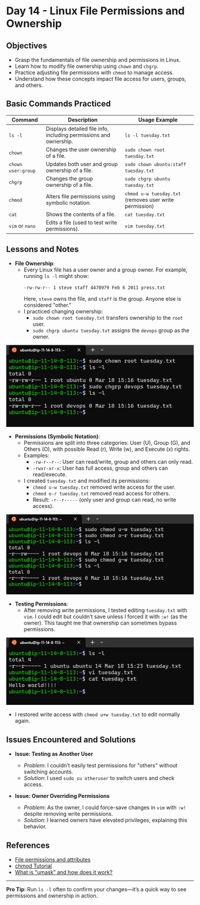 # Day 14 - Linux File Permissions and Ownership

## Objectives

- Grasp the fundamentals of file ownership and permissions in Linux.  
- Learn how to modify file ownership using `chown` and `chgrp`.  
- Practice adjusting file permissions with `chmod` to manage access.  
- Understand how these concepts impact file access for users, groups, and others.  

## Basic Commands Practiced

| Command            | Description                                           | Usage Example                                      |
|--------------------|-------------------------------------------------------|----------------------------------------------------|
| `ls -l`            | Displays detailed file info, including permissions and ownership. | `ls -l tuesday.txt` |
| `chown`            | Changes the user ownership of a file.                 | `sudo chown root tuesday.txt`                     |
| `chown user:group` | Updates both user and group ownership of a file.      | `sudo chown ubuntu:staff tuesday.txt`             |
| `chgrp`            | Changes the group ownership of a file.                | `sudo chgrp ubuntu tuesday.txt`                   |
| `chmod`            | Alters file permissions using symbolic notation.      | `chmod u-w tuesday.txt` (removes user write permission) |
| `cat`              | Shows the contents of a file.                         | `cat tuesday.txt`                                 |
| `vim` or `nano`    | Edits a file (used to test write permissions).        | `vim tuesday.txt`                                 |

## Lessons and Notes

- **File Ownership**:  
  - Every Linux file has a user owner and a group owner. For example, running `ls -l` might show:  
    ```
    -rw-rw-r-- 1 steve staff 4478979 Feb 6 2011 press.txt
    ```
    Here, `steve` owns the file, and `staff` is the group. Anyone else is considered "other."  
  - I practiced changing ownership:  
    - `sudo chown root tuesday.txt` transfers ownership to the `root` user.  
    - `sudo chgrp ubuntu tuesday.txt` assigns the `devops` group as the owner.  

![Change owner and group of tuesday.txt file](/screenshots/day-14/change-owner-and-group-of-file.png)

- **Permissions (Symbolic Notation)**:  
  - Permissions are split into three categories: User (U), Group (G), and Others (O), with possible Read (r), Write (w), and Execute (x) rights.  
  - Examples:  
    - `-rw-r--r--`: User can read/write, group and others can only read.  
    - `-rwxr-xr-x`: User has full access, group and others can read/execute.  
  - I created `tuesday.txt` and modified its permissions:  
    - `chmod u-w tuesday.txt` removed write access for the user.  
    - `chmod o-r tuesday.txt` removed read access for others.  
    - Result: `-r--r-----` (only user and group can read, no write access).  

![Remove permissions with chmod](/screenshots/day-14/remove-permissions-with-chmod.png)

- **Testing Permissions**:  
  - After removing write permissions, I tested editing `tuesday.txt` with `vim`. I could edit but couldn’t save unless I forced it with `:w!` (as the owner). This taught me that ownership can sometimes bypass permissions.  

![Test owner permissions over chmod](/screenshots/day-14/test-owner-permission-over-chmod.png)

  - I restored write access with `chmod u+w tuesday.txt` to edit normally again.  

## Issues Encountered and Solutions

- **Issue: Testing as Another User**  
  - *Problem*: I couldn’t easily test permissions for "others" without switching accounts.  
  - *Solution*: I used `sudo su otheruser` to switch users and check access.  

- **Issue: Owner Overriding Permissions**  
  - *Problem*: As the owner, I could force-save changes in `vim` with `:w!` despite removing write permissions.  
  - *Solution*: I learned owners have elevated privileges, explaining this behavior.  
## References

- [File permissions and attributes](https://wiki.archlinux.org/title/File_permissions_and_attributes)
- [chmod Tutorial](http://catcode.com/teachmod/)
- [What is “umask” and how does it work?](https://askubuntu.com/questions/44542/what-is-umask-and-how-does-it-work)


---

**Pro Tip**: Run `ls -l` often to confirm your changes—it’s a quick way to see permissions and ownership in action.

